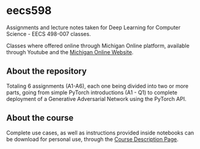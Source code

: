# eecs598
Assignments and lecture notes taken for Deep Learning for Computer Science - EECS 498-007 classes.

Classes where offered online through Michigan Online platform, available through Youtube and the [Michigan Online Website](https://online.umich.edu/).

## About the repository
Totaling 6 assignments (A1-A6), each one being divided into two or more parts, going from simple PyTorch introductions (A1 - Q1) to complete deployment of a Generative Adversarial Network using the PyTorch API.

## About the course
Complete use cases, as well as instructions provided inside notebooks can be download for personal use, through the [Course Description Page](https://web.eecs.umich.edu/~justincj/teaching/eecs498/WI2022/).
